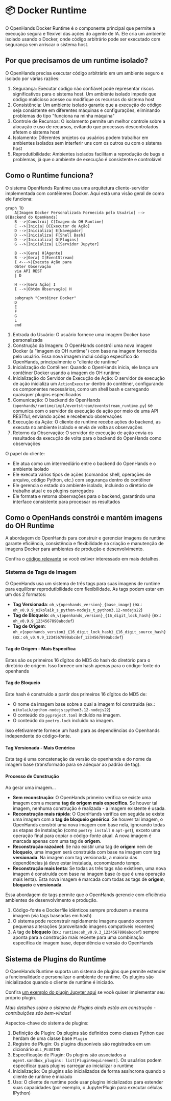 # 📦 Docker Runtime

O OpenHands Docker Runtime é o componente principal que permite a execução segura e flexível das ações do agente de IA.
Ele cria um ambiente isolado usando o Docker, onde código arbitrário pode ser executado com segurança sem arriscar o sistema host.

## Por que precisamos de um runtime isolado?

O OpenHands precisa executar código arbitrário em um ambiente seguro e isolado por várias razões:

1. Segurança: Executar código não confiável pode representar riscos significativos para o sistema host. Um ambiente isolado impede que código malicioso acesse ou modifique os recursos do sistema host
2. Consistência: Um ambiente isolado garante que a execução do código seja consistente em diferentes máquinas e configurações, eliminando problemas do tipo "funciona na minha máquina"
3. Controle de Recursos: O isolamento permite um melhor controle sobre a alocação e uso de recursos, evitando que processos descontrolados afetem o sistema host
4. Isolamento: Diferentes projetos ou usuários podem trabalhar em ambientes isolados sem interferir uns com os outros ou com o sistema host
5. Reprodutibilidade: Ambientes isolados facilitam a reprodução de bugs e problemas, já que o ambiente de execução é consistente e controlável

## Como o Runtime funciona?

O sistema OpenHands Runtime usa uma arquitetura cliente-servidor implementada com contêineres Docker. Aqui está uma visão geral de como ele funciona:

```mermaid
graph TD
    A[Imagem Docker Personalizada Fornecida pelo Usuário] --> B[Backend do OpenHands]
    B -->|Constrói| C[Imagem do OH Runtime]
    C -->|Inicia| D[Executor de Ação]
    D -->|Inicializa| E[Navegador]
    D -->|Inicializa| F[Shell Bash]
    D -->|Inicializa| G[Plugins]
    G -->|Inicializa| L[Servidor Jupyter]

    B -->|Gera| H[Agente]
    B -->|Gera| I[EventStream]
    I <--->|Executa Ação para
    Obter Observação
    via API REST
    | D

    H -->|Gera Ação| I
    I -->|Obtém Observação| H

    subgraph "Contêiner Docker"
    D
    E
    F
    G
    L
    end
```

1. Entrada do Usuário: O usuário fornece uma imagem Docker base personalizada
2. Construção da Imagem: O OpenHands constrói uma nova imagem Docker (a "imagem do OH runtime") com base na imagem fornecida pelo usuário. Essa nova imagem inclui código específico do OpenHands, principalmente o "cliente de runtime"
3. Inicialização do Contêiner: Quando o OpenHands inicia, ele lança um contêiner Docker usando a imagem do OH runtime
4. Inicialização do Servidor de Execução de Ação: O servidor de execução de ação inicializa um `ActionExecutor` dentro do contêiner, configurando os componentes necessários, como um shell bash e carregando quaisquer plugins especificados
5. Comunicação: O backend do OpenHands (`openhands/runtime/impl/eventstream/eventstream_runtime.py`) se comunica com o servidor de execução de ação por meio de uma API RESTful, enviando ações e recebendo observações
6. Execução da Ação: O cliente de runtime recebe ações do backend, as executa no ambiente isolado e envia de volta as observações
7. Retorno da Observação: O servidor de execução de ação envia os resultados da execução de volta para o backend do OpenHands como observações

O papel do cliente:

- Ele atua como um intermediário entre o backend do OpenHands e o ambiente isolado
- Ele executa vários tipos de ações (comandos shell, operações de arquivo, código Python, etc.) com segurança dentro do contêiner
- Ele gerencia o estado do ambiente isolado, incluindo o diretório de trabalho atual e os plugins carregados
- Ele formata e retorna observações para o backend, garantindo uma interface consistente para processar os resultados

## Como o OpenHands constrói e mantém imagens do OH Runtime

A abordagem do OpenHands para construir e gerenciar imagens de runtime garante eficiência, consistência e flexibilidade na criação e manutenção de imagens Docker para ambientes de produção e desenvolvimento.

Confira o [código relevante](https://github.com/All-Hands-AI/OpenHands/blob/main/openhands/runtime/utils/runtime_build.py) se você estiver interessado em mais detalhes.

### Sistema de Tags de Imagem

O OpenHands usa um sistema de três tags para suas imagens de runtime para equilibrar reprodutibilidade com flexibilidade.
As tags podem estar em um dos 2 formatos:

- **Tag Versionada**: `oh_v{openhands_version}_{base_image}` (ex.: `oh_v0.9.9_nikolaik_s_python-nodejs_t_python3.12-nodejs22`)
- **Tag de Bloqueio**: `oh_v{openhands_version}_{16_digit_lock_hash}` (ex.: `oh_v0.9.9_1234567890abcdef`)
- **Tag de Origem**: `oh_v{openhands_version}_{16_digit_lock_hash}_{16_digit_source_hash}`
  (ex.: `oh_v0.9.9_1234567890abcdef_1234567890abcdef`)

#### Tag de Origem - Mais Específica

Estes são os primeiros 16 dígitos do MD5 do hash do diretório para o diretório de origem. Isso fornece um hash
apenas para o código-fonte do openhands

#### Tag de Bloqueio

Este hash é construído a partir dos primeiros 16 dígitos do MD5 de:

- O nome da imagem base sobre a qual a imagem foi construída (ex.: `nikolaik/python-nodejs:python3.12-nodejs22`)
- O conteúdo do `pyproject.toml` incluído na imagem.
- O conteúdo do `poetry.lock` incluído na imagem.

Isso efetivamente fornece um hash para as dependências do Openhands independente do código-fonte.

#### Tag Versionada - Mais Genérica

Esta tag é uma concatenação da versão do openhands e do nome da imagem base (transformado para se adequar ao padrão de tag).

#### Processo de Construção

Ao gerar uma imagem...

- **Sem reconstrução**: O OpenHands primeiro verifica se existe uma imagem com a mesma **tag de origem mais específica**. Se houver tal imagem,
  nenhuma construção é realizada - a imagem existente é usada.
- **Reconstrução mais rápida**: O OpenHands verifica em seguida se existe uma imagem com a **tag de bloqueio genérica**. Se houver tal imagem,
  o OpenHands constrói uma nova imagem com base nela, ignorando todas as etapas de instalação (como `poetry install` e
  `apt-get`), exceto uma operação final para copiar o código-fonte atual. A nova imagem é marcada apenas com uma
  tag de **origem**.
- **Reconstrução razoável**: Se não existir uma tag de **origem** nem de **bloqueio**, uma imagem será construída com base na imagem com tag **versionada**.
  Na imagem com tag versionada, a maioria das dependências já deve estar instalada, economizando tempo.
- **Reconstrução mais lenta**: Se todas as três tags não existirem, uma nova imagem é construída com base na imagem
  base (o que é uma operação mais lenta). Esta nova imagem é marcada com todas as tags de **origem**, **bloqueio** e **versionada**.

Essa abordagem de tags permite que o OpenHands gerencie com eficiência ambientes de desenvolvimento e produção.

1. Código-fonte e Dockerfile idênticos sempre produzem a mesma imagem (via tags baseadas em hash)
2. O sistema pode reconstruir rapidamente imagens quando ocorrem pequenas alterações (aproveitando imagens compatíveis recentes)
3. A tag de **bloqueio** (ex.: `runtime:oh_v0.9.3_1234567890abcdef`) sempre aponta para a construção mais recente para uma combinação específica de imagem base, dependência e versão do OpenHands

## Sistema de Plugins do Runtime

O OpenHands Runtime suporta um sistema de plugins que permite estender a funcionalidade e personalizar o ambiente de runtime. Os plugins são inicializados quando o cliente de runtime é iniciado.

Confira [um exemplo do plugin Jupyter aqui](https://github.com/All-Hands-AI/OpenHands/blob/ecf4aed28b0cf7c18d4d8ff554883ba182fc6bdd/openhands/runtime/plugins/jupyter/__init__.py#L21-L55) se você quiser implementar seu próprio plugin.

_Mais detalhes sobre o sistema de Plugins ainda estão em construção - contribuições são bem-vindas!_

Aspectos-chave do sistema de plugins:

1. Definição de Plugin: Os plugins são definidos como classes Python que herdam de uma classe base `Plugin`
2. Registro de Plugin: Os plugins disponíveis são registrados em um dicionário `ALL_PLUGINS`
3. Especificação de Plugin: Os plugins são associados a `Agent.sandbox_plugins: list[PluginRequirement]`. Os usuários podem especificar quais plugins carregar ao inicializar o runtime
4. Inicialização: Os plugins são inicializados de forma assíncrona quando o cliente de runtime é iniciado
5. Uso: O cliente de runtime pode usar plugins inicializados para estender suas capacidades (por exemplo, o JupyterPlugin para executar células IPython)
